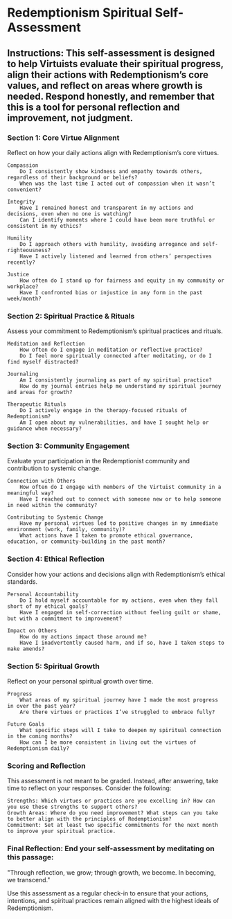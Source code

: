 # Redemptionism Spiritual Self-Assessment

## Instructions: This self-assessment is designed to help Virtuists evaluate their spiritual progress, align their actions with Redemptionism’s core values, and reflect on areas where growth is needed. Respond honestly, and remember that this is a tool for personal reflection and improvement, not judgment.

### Section 1: Core Virtue Alignment

Reflect on how your daily actions align with Redemptionism’s core virtues.

    Compassion
        Do I consistently show kindness and empathy towards others, regardless of their background or beliefs?
        When was the last time I acted out of compassion when it wasn’t convenient?

    Integrity
        Have I remained honest and transparent in my actions and decisions, even when no one is watching?
        Can I identify moments where I could have been more truthful or consistent in my ethics?

    Humility
        Do I approach others with humility, avoiding arrogance and self-righteousness?
        Have I actively listened and learned from others’ perspectives recently?

    Justice
        How often do I stand up for fairness and equity in my community or workplace?
        Have I confronted bias or injustice in any form in the past week/month?

### Section 2: Spiritual Practice & Rituals

Assess your commitment to Redemptionism’s spiritual practices and rituals.

    Meditation and Reflection
        How often do I engage in meditation or reflective practice?
        Do I feel more spiritually connected after meditating, or do I find myself distracted?

    Journaling
        Am I consistently journaling as part of my spiritual practice?
        How do my journal entries help me understand my spiritual journey and areas for growth?

    Therapeutic Rituals
        Do I actively engage in the therapy-focused rituals of Redemptionism?
        Am I open about my vulnerabilities, and have I sought help or guidance when necessary?

### Section 3: Community Engagement

Evaluate your participation in the Redemptionist community and contribution to systemic change.

    Connection with Others
        How often do I engage with members of the Virtuist community in a meaningful way?
        Have I reached out to connect with someone new or to help someone in need within the community?

    Contributing to Systemic Change
        Have my personal virtues led to positive changes in my immediate environment (work, family, community)?
        What actions have I taken to promote ethical governance, education, or community-building in the past month?

### Section 4: Ethical Reflection

Consider how your actions and decisions align with Redemptionism’s ethical standards.

    Personal Accountability
        Do I hold myself accountable for my actions, even when they fall short of my ethical goals?
        Have I engaged in self-correction without feeling guilt or shame, but with a commitment to improvement?

    Impact on Others
        How do my actions impact those around me?
        Have I inadvertently caused harm, and if so, have I taken steps to make amends?

### Section 5: Spiritual Growth

Reflect on your personal spiritual growth over time.

    Progress
        What areas of my spiritual journey have I made the most progress in over the past year?
        Are there virtues or practices I’ve struggled to embrace fully?

    Future Goals
        What specific steps will I take to deepen my spiritual connection in the coming months?
        How can I be more consistent in living out the virtues of Redemptionism daily?

### Scoring and Reflection

This assessment is not meant to be graded. Instead, after answering, take time to reflect on your responses. Consider the following:

    Strengths: Which virtues or practices are you excelling in? How can you use these strengths to support others?
    Growth Areas: Where do you need improvement? What steps can you take to better align with the principles of Redemptionism?
    Commitment: Set at least two specific commitments for the next month to improve your spiritual practice.

### Final Reflection: End your self-assessment by meditating on this passage:

"Through reflection, we grow; through growth, we become. In becoming, we transcend."

Use this assessment as a regular check-in to ensure that your actions, intentions, and spiritual practices remain aligned with the highest ideals of Redemptionism.